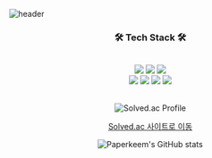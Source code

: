 ![header](https://capsule-render.vercel.app/api?type=Waving&color=gradient&customColorList=19&height=300&section=header&text=Code%20in%20paper%20📄&fontSize=90)
<div align="center">

### 🛠 Tech Stack 🛠

<br>  
<img src="https://img.shields.io/badge/JavaScript-F7DF1E?style=for-the-badge&logo=React&logoColor=white">
<img src="https://img.shields.io/badge/TypeScript-3178C6?style=for-the-badge&logo=React&logoColor=white">
<img src="https://img.shields.io/badge/React-61DAFB?style=for-the-badge&logo=React&logoColor=white">
<br>
<img src="https://img.shields.io/badge/ReactQuery-FF4154?style=for-the-badge&logo=ReactQuery&logoColor=white">
<img src="https://img.shields.io/badge/Redux-764ABC?style=for-the-badge&logo=Redux&logoColor=white">
<img src="https://img.shields.io/badge/Tailwind-CSS-06B6D4?style=for-the-badge&logo=Tailwind-CSS&logoColor=white">
<img src="https://img.shields.io/badge/styled-components-DB7093?style=for-the-badge&logo=styled-components&logoColor=white">
<br>
<br>
  
![Solved.ac Profile](http://mazassumnida.wtf/api/generate_badge?boj=ahharlawhddl)
<br>
  
[Solved.ac 사이트로 이동](https://solved.ac/ahharlawhddl)
<br>
  
![Paperkeem's GitHub stats](https://github-readme-stats.vercel.app/api?username=Paperkeem&show_icons=true&theme=dracula)
</div>
